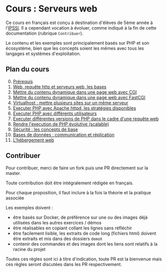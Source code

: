 # Cours : Serveurs web

Ce cours en français est conçu à destination d'élèves de 5ème année à l'[IPSSI](https://www.ecole-ipssi.com/). Il a cependant vocation à évoluer, comme indiqué à la fin de cette documentation (rubrique `Contribuer`).

Le contenu et les exemples sont principalement basés sur PHP et son écosystème, bien que les concepts soient les mêmes avec tous les langages et systèmes d'exploitation.

## Plan du cours

0. [Prérequis](00-prerequisites)
1. [Web, requête http et serveurs web, les bases](01-101-server-web-theory)
2. [Mettre du contenu dynamique dans une page web avec CGI](02-cgi)
3. [Mettre du contenu dynamique dans une page web avec FastCGI](03-fastcgi)
4. [Virtualhost : mettre plusieurs sites sur un même serveur](04-virtualhost)
5. [Executer PHP avec Apache httpd, les stratégies disponibles](05-php-apache-httpd)
6. [Executer PHP avec différents utilisateurs](06-php-multitenant)
7. [Executer différentes versions de PHP dans le cadre d'une requête web](07-php-multiple-versions)
8. [Rendre l'execution de PHP évolutive (scalable)](08-php-scalability)
9. [Sécurité : les concepts de base](09-security)
10. [Bases de données : communication et réplication](10-databases)
11. [L'hébergement web](11-web-hosting)

## Contribuer

Pour contribuer, merci de faire un fork puis une PR directement sur la master.

Toute contribution doit être intégralement rédigée en français.

Pour chaque proposition, il faut inclure à la fois la théorie et la pratique associée

Les exemples doivent :

- être basés sur Docker, de préférence sur une ou des images déjà utilisées dans les autres exercices / démos
- être réalisables en copiant collant les lignes sans réfléchir
- être facilement lisible, les extraits de code long (fichiers html) doivent être extraits et mis dans des dossiers `demoX`
- contenir des commandes et des images dont les liens sont relatifs à la racine du projet

Toutes ces règles sont ici à titre d'indication, toute PR est la bienvenue mais ces règles seront discutées dans les PR respectivement.
